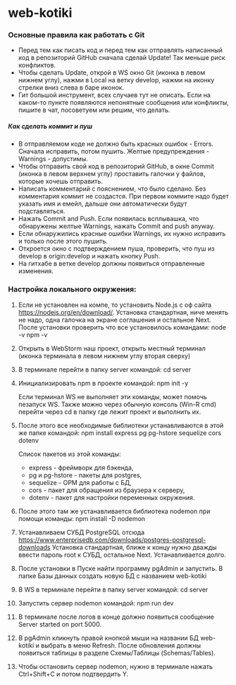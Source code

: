 # web-kotiki


### Основные правила как работать с Git

* Перед тем как писать код и перед тем как отправлять написанный код в репозиторий GitHub сначала сделай Update! Так меньше риск конфликтов.
* Чтобы сделать Update, открой в WS окно Git (иконка в левом нижнем углу), нажми в Local на ветку develop, нажми на иконку стрелки вниз слева в баре иконок.
* Гит большой инструмент, всех случаев тут не описать. Если на каком-то пункте появляются непонятные сообщения или конфликты, пишите в чат, посоветуем или решим, что делать.

##### Как сделать коммит и пуш
* В отправляемом коде не должно быть красных ошибок - Errors. Сначала исправить, потом пушить. Желтые предупреждения - Warnings - допустимы.
* Чтобы отправить свой код в репозиторий GitHub, в окне Commit (иконка в левом верхнем углу) проставить галочки у файлов, которые хочешь отправить.
* Написать комментарий с пояснением, что было сделано. Без комментария коммит не создастся. При первом коммите надо будет указать имя и емейл, дальше они автоматически будут подставляться.
* Нажать Commit and Push. Если появилась всплывашка, что обнаружены желтые Warnings, нажать Commit and push anyway.
* Если обнаружились красные ошибки Warnings, их нужно исправить и только после этого пушить.
* Откроется окно с подтверждением пуша, проверить, что пуш из develop в origin:develop и нажать кнопку Push.
* На гитхабе в ветке develop должны появиться отправленные изменения.



### Настройка локального окружения:

1. Если не установлен на компе, то установить Node.js с оф сайта https://nodejs.org/en/download/. 
   Установка стандартная, ниче менять не надо, одна галочка на экране соглашения и остальное Next.
   После установки проверить что все установилось командами:
   node -v
   npm -v

2. Открыть в WebStorm наш проект, открыть местный терминал (иконка терминала в левом нижнем углу вторая сверху)

3. В терминале перейти в папку server командой: 
   cd server

4. Инициализировать npm в проекте командой: 
   npm init -y

   Если терминал WS не выполняет эти команды, может помочь пезапуск WS.
   Также можно через обычную консоль (Win-R cmd) перейти через cd в папку где лежит проект и выполнить их.

5. После этого все необходимые библиотеки устанавливаются в этой же папке командой: 
   npm install express pg pg-hstore sequelize cors dotenv
   
   Список пакетов из этой команды:
   - express - фреймворк для бэкенда, 
   - pg и pg-hstore - пакеты для postgres, 
   - sequelize - ОРМ для работы с БД, 
   - cors - пакет для обращения из браузера к серверу, 
   - dotenv - пакет для настройки переменных окружения.

6. После этого там же устанавливается библиотека nodemon при помощи команды: 
   npm install -D nodemon

7. Устанавливаем СУБД PostgreSQL отсюда https://www.enterprisedb.com/downloads/postgres-postgresql-downloads
   Установка стандартная, ближе к концу нужно дважды ввести пароль root к СУБД, остальное Next. Устанавливается долго.

8. После установки в Пуске найти программу pgAdmin и запустить. В папке Базы данных создать новую БД с названием web-kotiki

9. В WS в терминале перейти в папку server командой:
   cd server

10. Запустить сервер nodemon командой:
    npm run dev

11. В терминале после логов в конце должно появиться сообщение Server started on port 5000.

12. В pgAdmin кликнуть правой кнопкой мыши на названии БД web-kotiki и выбрать в меню Refresh. 
    После обновления должны появиться таблицы в разделе Схемы/Таблицы (Schemas/Tables).

13. Чтобы остановить сервер nodemon, нужно в терминале нажать Ctrl+Shift+C и потом подтвердить Y.
